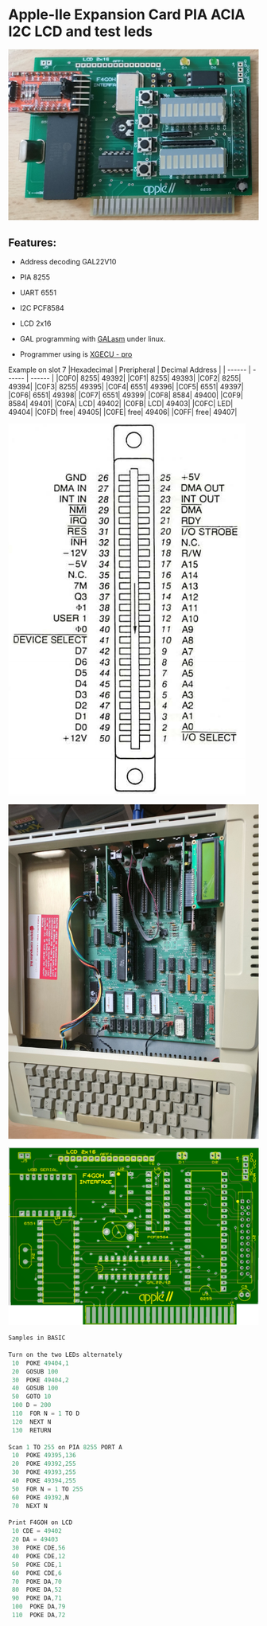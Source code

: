 # Apple-IIe Expansion Card PIA ACIA I2C LCD and test leds


![ES](images/interface-low.jpg "la carte ES")

## Features:

- Address decoding GAL22V10
- PIA 8255
- UART 6551
- I2C PCF8584
- LCD 2x16

- GAL programming with [GALasm](https://github.com/daveho/GALasm) under linux.
- Programmer using is [XGECU - pro](https://www.aliexpress.com/premium/XGecu.html)

Example on slot 7
|Hexadecimal | Preripheral | Decimal Address |
| ------ | ------ | ------ |
|C0F0|	8255|	49392|
|C0F1|	8255|	49393|
|C0F2|	8255|	49394|
|C0F3|	8255|	49395|
|C0F4|	6551|	49396|
|C0F5|	6551|	49397|
|C0F6|	6551|	49398|
|C0F7|	6551|	49399|
|C0F8|	8584|	49400|
|C0F9|	8584|	49401|
|C0FA|	LCD|	49402|
|C0FB|	LCD|	49403|
|C0FC|	LED|	49404|
|C0FD|	free|	49405|
|C0FE|	free|	49406|
|C0FF|	free|	49407|

![PCB](images/pinout.png "Pinout")

![LCD](images/apple_low.jpg "Avec l'afficheur LCD")

![PCB](images/PCB_apple_interface.png "Allure du PCB")

```c
Samples in BASIC

Turn on the two LEDs alternately
 10  POKE 49404,1
 20  GOSUB 100
 30  POKE 49404,2
 40  GOSUB 100
 50  GOTO 10
 100 D = 200
 110  FOR N = 1 TO D
 120  NEXT N
 130  RETURN 

Scan 1 TO 255 on PIA 8255 PORT A
 10  POKE 49395,136
 20  POKE 49392,255
 30  POKE 49393,255
 40  POKE 49394,255
 50  FOR N = 1 TO 255
 60  POKE 49392,N
 70  NEXT N

Print F4GOH on LCD
 10 CDE = 49402
 20 DA = 49403
 30  POKE CDE,56
 40  POKE CDE,12
 50  POKE CDE,1
 60  POKE CDE,6
 70  POKE DA,70
 80  POKE DA,52
 90  POKE DA,71
 100  POKE DA,79
 110  POKE DA,72

```


